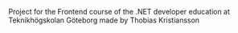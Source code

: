 Project for the Frontend course of the .NET developer education at Teknikhögskolan Göteborg
made by Thobias Kristiansson
